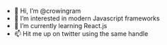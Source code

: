 - 👋 Hi, I’m @crowingram
- 👀 I’m interested in modern Javascript frameworks
- 🌱 I’m currently learning React.js
- 📫 Hit me up on twitter using the same handle
